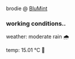 brodie @ [BluMint](https://www.linkedin.com/company/blumint-io/)

<!--weather_start-->
### working conditions..

weather: moderate rain 🌧️

temp: 15.01 °C 👕

<!--weather_end-->
